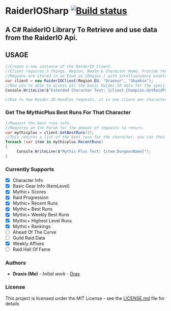 # RaiderIOSharp [![Build status](https://ci.appveyor.com/api/projects/status/8jpbajkl2btl9xkt?svg=true)](https://ci.appveyor.com/project/joelp53/raideriosharp)

## A C# RaiderIO Library To Retrieve and use data from the RaiderIO Api. 

## USAGE
```cs
//Create a new instance of the RaiderIO Client.
//Client requires 3 things. Region, Realm & Character Name. Provide them as below.
//Regions are stored in an Enum so (Region.) with intelliensence enabled should display all availble regions.
var client = new RaiderIOClient(Region.EU, "Draenor", "Shamkie");
//Now you're able to access all the basic Raider.IO data for the specified user.
Console.WriteLine($"Extended Character Test: {client.Champion.GetRaidProgression.Uldir.Summary}");

//Due to how Raider.IO Handles requests, it is one client per character request for now. This may change in future.
```
### Get The MythicPlus Best Runs For That Character
```cs
//Request the best runs info.
//Requires an Int Param for the amount of requests to return.
var mythicplus = client.GetBestRuns(3);
//This returns a list of the best runs for the character, you can then do whatever you like with it.
foreach (var item in mythicplus.RecentRuns)
{
     Console.WriteLine($"Mythic Plus Test: {item.DungeonName}");
}
```
### Currently Supports
- [x] Character Info
- [x] Basic Gear Info (ItemLevel)
- [x] Mythic+ Scores
- [x] Raid Progression
- [x] Mythic+ Recent Runs
- [x] Mythic+ Best Runs
- [x] Mythic+ Weekly Best Runs
- [x] Mythic+ Highest Level Runs
- [x] Mythic+ Rankings
- [ ] Ahead Of The Curve
- [ ] Guild Raid Data
- [x] Weekly Affixes
- [ ] Raid Hall Of Fame

### Authors

* **Draxis (Me)** - *Initial work* - [Drax](https://github.com/joelp53/)

### License

This project is licensed under the MIT License - see the [LICENSE.md](LICENSE.md) file for details
